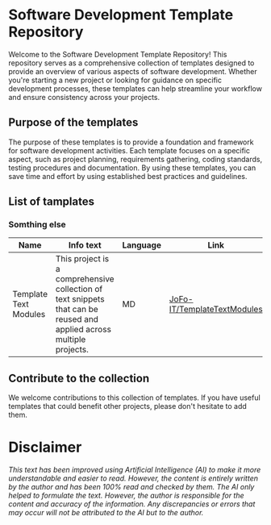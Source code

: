# Software Development Template Repository

Welcome to the Software Development Template Repository! This repository serves as a comprehensive collection of templates designed to provide an overview of various aspects of software development. Whether you're starting a new project or looking for guidance on specific development processes, these templates can help streamline your workflow and ensure consistency across your projects.

## Purpose of the templates

The purpose of these templates is to provide a foundation and framework for software development activities. Each template focuses on a specific aspect, such as project planning, requirements gathering, coding standards, testing procedures and documentation. By using these templates, you can save time and effort by using established best practices and guidelines.

## List of tamplates

### Somthing else

| Name	| Info text	| Language 	| Link 	|
| --- 	| --- 		| --- 		| --- 	|
| Template Text Modules | This project is a comprehensive collection of text snippets that can be reused and applied across multiple projects. | MD | [JoFo-IT/TemplateTextModules](https://github.com/JoFo-IT/TemplateTextModules)


## Contribute to the collection

We welcome contributions to this collection of templates. If you have useful templates that could benefit other projects, please don't hesitate to add them.

# Disclaimer

*This text has been improved using Artificial Intelligence (AI) to make it more understandable and easier to read. However, the content is entirely written by the author and has been 100% read and checked by them. The AI only helped to formulate the text. However, the author is responsible for the content and accuracy of the information. Any discrepancies or errors that may occur will not be attributed to the AI but to the author.*